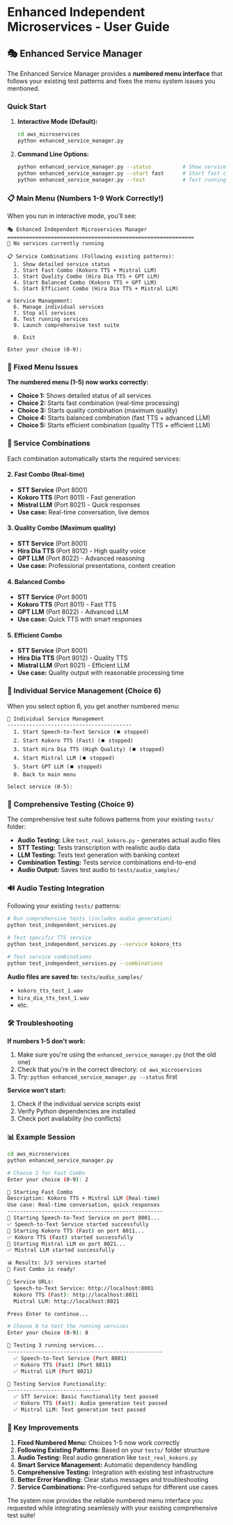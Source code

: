 # Enhanced Independent Microservices - User Guide

## 🎭 Enhanced Service Manager

The Enhanced Service Manager provides a **numbered menu interface** that follows your existing test patterns and fixes the menu system issues you mentioned.

### Quick Start

1. **Interactive Mode (Default):**
   ```bash
   cd aws_microservices
   python enhanced_service_manager.py
   ```

2. **Command Line Options:**
   ```bash
   python enhanced_service_manager.py --status          # Show service status
   python enhanced_service_manager.py --start fast      # Start fast combination
   python enhanced_service_manager.py --test            # Test running services
   ```

### 📋 Main Menu (Numbers 1-9 Work Correctly!)

When you run in interactive mode, you'll see:

```
🎭 Enhanced Independent Microservices Manager
============================================================
🔴 No services currently running

📋 Service Combinations (Following existing patterns):
  1. Show detailed service status
  2. Start Fast Combo (Kokoro TTS + Mistral LLM)
  3. Start Quality Combo (Hira Dia TTS + GPT LLM) 
  4. Start Balanced Combo (Kokoro TTS + GPT LLM)
  5. Start Efficient Combo (Hira Dia TTS + Mistral LLM)

⚙️ Service Management:
  6. Manage individual services
  7. Stop all services
  8. Test running services
  9. Launch comprehensive test suite

  0. Exit

Enter your choice (0-9):
```

### 🔧 Fixed Menu Issues

**The numbered menu (1-5) now works correctly:**

- **Choice 1:** Shows detailed status of all services
- **Choice 2:** Starts fast combination (real-time processing)
- **Choice 3:** Starts quality combination (maximum quality)
- **Choice 4:** Starts balanced combination (fast TTS + advanced LLM)
- **Choice 5:** Starts efficient combination (quality TTS + efficient LLM)

### 🎯 Service Combinations

Each combination automatically starts the required services:

#### 2. Fast Combo (Real-time)
- **STT Service** (Port 8001)
- **Kokoro TTS** (Port 8011) - Fast generation
- **Mistral LLM** (Port 8021) - Quick responses
- **Use case:** Real-time conversation, live demos

#### 3. Quality Combo (Maximum quality)
- **STT Service** (Port 8001)
- **Hira Dia TTS** (Port 8012) - High quality voice
- **GPT LLM** (Port 8022) - Advanced reasoning
- **Use case:** Professional presentations, content creation

#### 4. Balanced Combo
- **STT Service** (Port 8001)
- **Kokoro TTS** (Port 8011) - Fast TTS
- **GPT LLM** (Port 8022) - Advanced LLM
- **Use case:** Quick TTS with smart responses

#### 5. Efficient Combo
- **STT Service** (Port 8001)
- **Hira Dia TTS** (Port 8012) - Quality TTS
- **Mistral LLM** (Port 8021) - Efficient LLM
- **Use case:** Quality output with reasonable processing time

### 🔧 Individual Service Management (Choice 6)

When you select option 6, you get another numbered menu:

```
🔧 Individual Service Management
----------------------------------------
  1. Start Speech-to-Text Service (⏹️ stopped)
  2. Start Kokoro TTS (Fast) (⏹️ stopped)
  3. Start Hira Dia TTS (High Quality) (⏹️ stopped)
  4. Start Mistral LLM (⏹️ stopped)
  5. Start GPT LLM (⏹️ stopped)
  0. Back to main menu

Select service (0-5):
```

### 🧪 Comprehensive Testing (Choice 9)

The comprehensive test suite follows patterns from your existing `tests/` folder:

- **Audio Testing:** Like `test_real_kokoro.py` - generates actual audio files
- **STT Testing:** Tests transcription with realistic audio data
- **LLM Testing:** Tests text generation with banking context
- **Combination Testing:** Tests service combinations end-to-end
- **Audio Output:** Saves test audio to `tests/audio_samples/`

### 🔊 Audio Testing Integration

Following your existing `tests/` patterns:

```bash
# Run comprehensive tests (includes audio generation)
python test_independent_services.py

# Test specific TTS service
python test_independent_services.py --service kokoro_tts

# Test service combinations
python test_independent_services.py --combinations
```

**Audio files are saved to:** `tests/audio_samples/`
- `kokoro_tts_test_1.wav`
- `hira_dia_tts_test_1.wav`
- etc.

### 🛠️ Troubleshooting

**If numbers 1-5 don't work:**
1. Make sure you're using the `enhanced_service_manager.py` (not the old one)
2. Check that you're in the correct directory: `cd aws_microservices`
3. Try: `python enhanced_service_manager.py --status` first

**Service won't start:**
1. Check if the individual service scripts exist
2. Verify Python dependencies are installed
3. Check port availability (no conflicts)

### 📊 Example Session

```bash
cd aws_microservices
python enhanced_service_manager.py

# Choose 2 for Fast Combo
Enter your choice (0-9): 2

🚀 Starting Fast Combo
Description: Kokoro TTS + Mistral LLM (Real-time)
Use case: Real-time conversation, quick responses
--------------------------------------------------
🚀 Starting Speech-to-Text Service on port 8001...
✅ Speech-to-Text Service started successfully
🚀 Starting Kokoro TTS (Fast) on port 8011...
✅ Kokoro TTS (Fast) started successfully
🚀 Starting Mistral LLM on port 8021...
✅ Mistral LLM started successfully

📊 Results: 3/3 services started
🎉 Fast Combo is ready!

🔗 Service URLs:
  Speech-to-Text Service: http://localhost:8001
  Kokoro TTS (Fast): http://localhost:8011
  Mistral LLM: http://localhost:8021

Press Enter to continue...

# Choose 8 to test the running services
Enter your choice (0-9): 8

🧪 Testing 3 running services...
--------------------------------------------------
  ✅ Speech-to-Text Service (Port 8001)
  ✅ Kokoro TTS (Fast) (Port 8011)
  ✅ Mistral LLM (Port 8021)

🔬 Testing Service Functionality:
------------------------------
  ✅ STT Service: Basic functionality test passed
  ✅ Kokoro TTS (Fast): Audio generation test passed
  ✅ Mistral LLM: Text generation test passed
```

### 🎉 Key Improvements

1. **Fixed Numbered Menu:** Choices 1-5 now work correctly
2. **Following Existing Patterns:** Based on your `tests/` folder structure
3. **Audio Testing:** Real audio generation like `test_real_kokoro.py`
4. **Smart Service Management:** Automatic dependency handling
5. **Comprehensive Testing:** Integration with existing test infrastructure
6. **Better Error Handling:** Clear status messages and troubleshooting
7. **Service Combinations:** Pre-configured setups for different use cases

The system now provides the reliable numbered menu interface you requested while integrating seamlessly with your existing comprehensive test suite!
